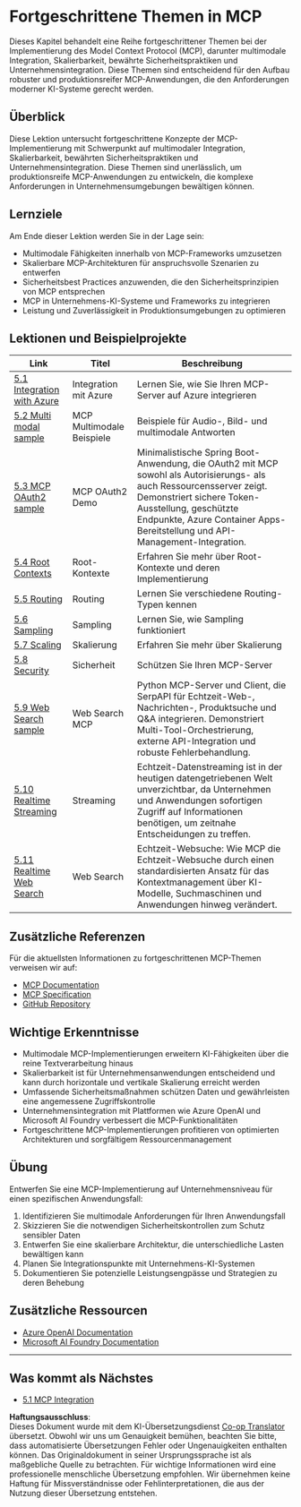 <!--
CO_OP_TRANSLATOR_METADATA:
{
  "original_hash": "b1cffc51b82049ac3d5e88db0ff4a0a1",
  "translation_date": "2025-06-12T21:53:59+00:00",
  "source_file": "05-AdvancedTopics/README.md",
  "language_code": "de"
}
-->
# Fortgeschrittene Themen in MCP

Dieses Kapitel behandelt eine Reihe fortgeschrittener Themen bei der Implementierung des Model Context Protocol (MCP), darunter multimodale Integration, Skalierbarkeit, bewährte Sicherheitspraktiken und Unternehmensintegration. Diese Themen sind entscheidend für den Aufbau robuster und produktionsreifer MCP-Anwendungen, die den Anforderungen moderner KI-Systeme gerecht werden.

## Überblick

Diese Lektion untersucht fortgeschrittene Konzepte der MCP-Implementierung mit Schwerpunkt auf multimodaler Integration, Skalierbarkeit, bewährten Sicherheitspraktiken und Unternehmensintegration. Diese Themen sind unerlässlich, um produktionsreife MCP-Anwendungen zu entwickeln, die komplexe Anforderungen in Unternehmensumgebungen bewältigen können.

## Lernziele

Am Ende dieser Lektion werden Sie in der Lage sein:

- Multimodale Fähigkeiten innerhalb von MCP-Frameworks umzusetzen
- Skalierbare MCP-Architekturen für anspruchsvolle Szenarien zu entwerfen
- Sicherheitsbest Practices anzuwenden, die den Sicherheitsprinzipien von MCP entsprechen
- MCP in Unternehmens-KI-Systeme und Frameworks zu integrieren
- Leistung und Zuverlässigkeit in Produktionsumgebungen zu optimieren

## Lektionen und Beispielprojekte

| Link | Titel | Beschreibung |
|------|-------|-------------|
| [5.1 Integration with Azure](./mcp-integration/README.md) | Integration mit Azure | Lernen Sie, wie Sie Ihren MCP-Server auf Azure integrieren |
| [5.2 Multi modal sample](./mcp-multi-modality/README.md) | MCP Multimodale Beispiele | Beispiele für Audio-, Bild- und multimodale Antworten |
| [5.3 MCP OAuth2 sample](../../../05-AdvancedTopics/mcp-oauth2-demo) | MCP OAuth2 Demo | Minimalistische Spring Boot-Anwendung, die OAuth2 mit MCP sowohl als Autorisierungs- als auch Ressourcensserver zeigt. Demonstriert sichere Token-Ausstellung, geschützte Endpunkte, Azure Container Apps-Bereitstellung und API-Management-Integration. |
| [5.4 Root Contexts](./mcp-root-contexts/README.md) | Root-Kontexte | Erfahren Sie mehr über Root-Kontexte und deren Implementierung |
| [5.5 Routing](./mcp-routing/README.md) | Routing | Lernen Sie verschiedene Routing-Typen kennen |
| [5.6 Sampling](./mcp-sampling/README.md) | Sampling | Lernen Sie, wie Sampling funktioniert |
| [5.7 Scaling](./mcp-scaling/README.md) | Skalierung | Erfahren Sie mehr über Skalierung |
| [5.8 Security](./mcp-security/README.md) | Sicherheit | Schützen Sie Ihren MCP-Server |
| [5.9 Web Search sample](./web-search-mcp/README.md) | Web Search MCP | Python MCP-Server und Client, die SerpAPI für Echtzeit-Web-, Nachrichten-, Produktsuche und Q&A integrieren. Demonstriert Multi-Tool-Orchestrierung, externe API-Integration und robuste Fehlerbehandlung. |
| [5.10 Realtime Streaming](./mcp-realtimestreaming/README.md) | Streaming | Echtzeit-Datenstreaming ist in der heutigen datengetriebenen Welt unverzichtbar, da Unternehmen und Anwendungen sofortigen Zugriff auf Informationen benötigen, um zeitnahe Entscheidungen zu treffen. |
| [5.11 Realtime Web Search](./mcp-realtimesearch/README.md) | Web Search | Echtzeit-Websuche: Wie MCP die Echtzeit-Websuche durch einen standardisierten Ansatz für das Kontextmanagement über KI-Modelle, Suchmaschinen und Anwendungen hinweg verändert. |

## Zusätzliche Referenzen

Für die aktuellsten Informationen zu fortgeschrittenen MCP-Themen verweisen wir auf:
- [MCP Documentation](https://modelcontextprotocol.io/)
- [MCP Specification](https://spec.modelcontextprotocol.io/)
- [GitHub Repository](https://github.com/modelcontextprotocol)

## Wichtige Erkenntnisse

- Multimodale MCP-Implementierungen erweitern KI-Fähigkeiten über die reine Textverarbeitung hinaus
- Skalierbarkeit ist für Unternehmensanwendungen entscheidend und kann durch horizontale und vertikale Skalierung erreicht werden
- Umfassende Sicherheitsmaßnahmen schützen Daten und gewährleisten eine angemessene Zugriffskontrolle
- Unternehmensintegration mit Plattformen wie Azure OpenAI und Microsoft AI Foundry verbessert die MCP-Funktionalitäten
- Fortgeschrittene MCP-Implementierungen profitieren von optimierten Architekturen und sorgfältigem Ressourcenmanagement

## Übung

Entwerfen Sie eine MCP-Implementierung auf Unternehmensniveau für einen spezifischen Anwendungsfall:

1. Identifizieren Sie multimodale Anforderungen für Ihren Anwendungsfall
2. Skizzieren Sie die notwendigen Sicherheitskontrollen zum Schutz sensibler Daten
3. Entwerfen Sie eine skalierbare Architektur, die unterschiedliche Lasten bewältigen kann
4. Planen Sie Integrationspunkte mit Unternehmens-KI-Systemen
5. Dokumentieren Sie potenzielle Leistungsengpässe und Strategien zu deren Behebung

## Zusätzliche Ressourcen

- [Azure OpenAI Documentation](https://learn.microsoft.com/en-us/azure/ai-services/openai/)
- [Microsoft AI Foundry Documentation](https://learn.microsoft.com/en-us/ai-services/)

---

## Was kommt als Nächstes

- [5.1 MCP Integration](./mcp-integration/README.md)

**Haftungsausschluss**:  
Dieses Dokument wurde mit dem KI-Übersetzungsdienst [Co-op Translator](https://github.com/Azure/co-op-translator) übersetzt. Obwohl wir uns um Genauigkeit bemühen, beachten Sie bitte, dass automatisierte Übersetzungen Fehler oder Ungenauigkeiten enthalten können. Das Originaldokument in seiner Ursprungssprache ist als maßgebliche Quelle zu betrachten. Für wichtige Informationen wird eine professionelle menschliche Übersetzung empfohlen. Wir übernehmen keine Haftung für Missverständnisse oder Fehlinterpretationen, die aus der Nutzung dieser Übersetzung entstehen.